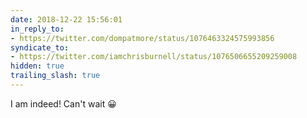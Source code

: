 ```yaml
---
date: 2018-12-22 15:56:01
in_reply_to:
- https://twitter.com/dompatmore/status/1076463324575993856
syndicate_to:
- https://twitter.com/iamchrisburnell/status/1076506655209259008
hidden: true
trailing_slash: true
---
```


I am indeed! Can't wait 😀
